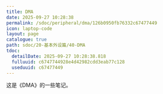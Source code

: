 ```yaml
---
title: DMA
date: 2025-09-27 10:28:38
permalink: /sdoc/peripheral/dma/126b0950fb76332c67477449
icon: laptop-code
layout: page
catalogue: true
path: sdoc/20-基本外设篇/40-DMA
tdoc:
  detailDate: 2025-09-27 10:28:38.818
  fulluuid: c6747744928e4d42982cdd3eab77c128
  useduuid: c67477449
---
```


这是《DMA》的一些笔记。
